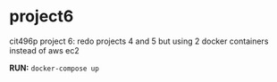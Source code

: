 # project6
cit496p project 6: redo projects 4 and 5 but using 2 docker containers instead of aws ec2

**RUN:** `docker-compose up`
